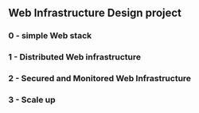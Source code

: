 ## Web Infrastructure Design project

### 0 - simple Web stack
### 1 - Distributed Web infrastructure
### 2 - Secured and Monitored Web Infrastructure
### 3 - Scale up
